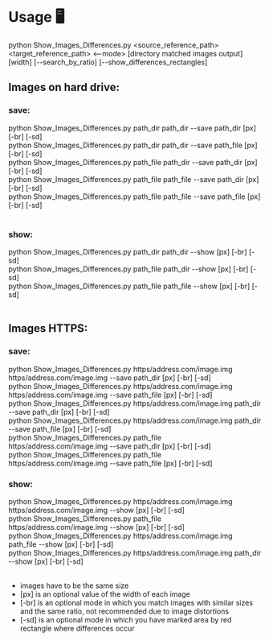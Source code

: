 # Usage 🖥

python Show_Images_Differences.py &lt;source_reference_path&gt; &lt;target_reference_path&gt; <--mode> [directory matched images output] [width] [--search_by_ratio] [--show_differences_rectangles]

## Images on hard drive:

### save:

python Show_Images_Differences.py path_dir path_dir --save path_dir [px] [-br] [-sd]<br/>
python Show_Images_Differences.py path_dir path_dir --save path_file [px] [-br] [-sd]<br/>
python Show_Images_Differences.py path_file path_dir --save path_dir [px] [-br] [-sd]<br/>
python Show_Images_Differences.py path_file path_file --save path_dir [px] [-br] [-sd]<br/>
python Show_Images_Differences.py path_file path_file --save path_file [px] [-br] [-sd]<br/>
<br/>

### show:

python Show_Images_Differences.py path_dir path_dir --show [px] [-br] [-sd]<br/>
python Show_Images_Differences.py path_file path_dir --show [px] [-br] [-sd]<br/>
python Show_Images_Differences.py path_file path_file --show [px] [-br] [-sd]<br/>
<br/>

## Images HTTPS:

### save:

python Show_Images_Differences.py https/address.com/image.img https/address.com/image.img --save path_dir [px] [-br] [-sd]<br/>
python Show_Images_Differences.py https/address.com/image.img https/address.com/image.img --save path_file [px] [-br] [-sd]<br/>
python Show_Images_Differences.py https/address.com/image.img path_dir --save path_dir [px] [-br] [-sd]<br/>
python Show_Images_Differences.py https/address.com/image.img path_dir --save path_file [px] [-br] [-sd]<br/>
python Show_Images_Differences.py path_file https/address.com/image.img --save path_dir [px] [-br] [-sd]<br/>
python Show_Images_Differences.py path_file https/address.com/image.img --save path_file [px] [-br] [-sd]

### show:

python Show_Images_Differences.py https/address.com/image.img https/address.com/image.img --show [px] [-br] [-sd]<br/>
python Show_Images_Differences.py path_file https/address.com/image.img --show [px] [-br] [-sd]<br/>
python Show_Images_Differences.py https/address.com/image.img path_file --show [px] [-br] [-sd]<br/>
python Show_Images_Differences.py https/address.com/image.img path_dir --show [px] [-br] [-sd]<br/>
<br/>

- images have to be the same size<br/>
- [px] is an optional value of the width of each image
- [-br] is an optional mode in which you match images with similar sizes and the same ratio, not recommended due to image distortions
- [-sd] is an optional mode in which you have marked area by red rectangle where differences occur
